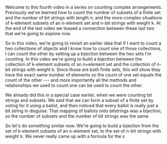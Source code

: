 Welcome to this fourth video in a series on counting complex arrangements. Previously we've learned how to count the number of subsets of a finite set and the number of bit strings with length n; and the more complex situations of k-element subsets of an n-element set and n-bit strings with weight k. At the end of the last video we teased a connection between these last two that we're going to explore now. 

So in this video, we're going to revisit an earlier idea that if I want to count a two collections of objects and I know how to count one of those collections, I can count the other by setting up a bijection between the two sets I'm counting. In this video we're going to build a bijection between the collection of k-element subsets of an n=element set and the collection of n-bit strings with weight k. Since those are both finite sets, this will show they have the exact same number of elements so the count of one set equals the count of the other --- and more importantly all the methods and relationships we used to count one can be used to count the other. 

We already did this in a special case earlier, when we were counting bit strings and subsets. We said that we can form a subset of a finite set by voting for it using a ballot, and then noticed that every ballot is really just a bit string in disguise. That mapping of ballots onto bitstrings was a bijection, so the number of subsets and the number of bit strings was the same. 

So let's do something similar now. We're going to build a bijection from the set of k-element subsets of an n-element set, to the set of n-bit strings with weight k. We never really came up with a formula for the s
<!--stackedit_data:
eyJoaXN0b3J5IjpbLTc3MTE5NDUwMV19
-->